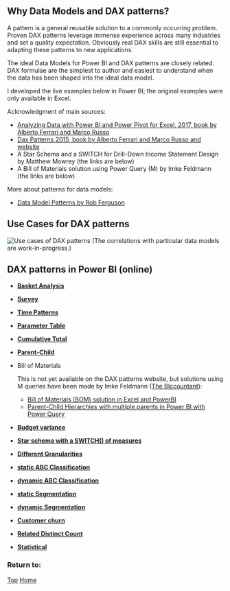 ## Why Data Models and DAX patterns?

A pattern is a general reusable solution to a commonly occurring problem.  Proven DAX patterns leverage immense experience across many industries and set a quality expectation.  Obviously real DAX skills are still essential to adapting these patterns to new applications.

The ideal Data Models for Power BI and DAX patterns are closely related.  DAX formulae are the simplest to author and easiest to understand when the data has been shaped into the ideal data model.

I developed the live examples below in Power BI; the original examples were only available in Excel.

Acknowledgment of main sources:
- [Analyzing Data with Power BI and Power Pivot for Excel, 2017, book by Alberto Ferrari and Marco Russo](https://www.sqlbi.com/books/analyzing-data-with-microsoft-power-bi-and-power-pivot-for-excel/)
- [Dax Patterns 2015, book by Alberto Ferrari and Marco Russo and website](https://www.daxpatterns.com/patterns/)
- A Star Schema and a SWITCH for Drill-Down Income Statement Design by Matthew Mowrey (the links are below)
- A Bill of Materials solution using Power Query (M) by Imke Feldmann (the links are below)

More about patterns for data models:
- [Data Model Patterns by Rob Ferguson](https://robferguson.org/blog/2015/04/22/data-model-patterns/)

## Use Cases for DAX patterns

![Use cases of DAX patterns](https://tomfox7.github.io/Power-BI-samples-DAX-patterns/DAX_Patterns&Data_Models.png)
(The correlations with particular data models are work-in-progress.)

## DAX patterns in Power BI (online)
  <style>
    iframe {
      border: 1px solid black;
      width: 800px;
      height: 506px;
      allow: fullscreen
    }
  </style>
  
- **[Basket Analysis](https://beyondpowerbi.com/Power-BI-samples-DAX-patterns/basket-analysis/)**
  
- **[Survey](https://beyondpowerbi.com/Power-BI-samples-DAX-patterns/survey/)**
  
- **[Time Patterns](https://beyondpowerbi.com/Power-BI-samples-DAX-patterns/time-patterns/)**
  
- **[Parameter Table](https://beyondpowerbi.com/Power-BI-samples-DAX-patterns/Related-Distinct-Count/)**
  
- **[Cumulative Total](https://beyondpowerbi.com/Power-BI-samples-DAX-patterns/Cumulative-Total/)**
  
- **[Parent-Child](https://beyondpowerbi.com/Power-BI-samples-DAX-patterns/parent-child/)**
  
- Bill of Materials
  
  This is not yet available on the DAX patterns website, but solutions using M queries have been made by Imke Feldmann ([The BIccountant](https://www.thebiccountant.com/)):
  - [Bill of Materials (BOM) solution in Excel and PowerBI](https://www.thebiccountant.com/2017/05/08/dynamic-bill-of-material-bom-solution-in-excel-and-powerbi/)
  - [Parent-Child Hierarchies with multiple parents in Power BI with Power Query](https://www.thebiccountant.com/2019/10/03/parent-child-hierarchies-with-multiple-parents-in-power-bi-with-power-query/)
  
  
- **[Budget variance](https://beyondpowerbi.com/Power-BI-samples-DAX-patterns/budget-variance/)**
    
- **[Star schema with a SWITCH() of measures](https://beyondpowerbi.com/Power-BI-samples-DAX-patterns/star-with-switch-of-measures/)**
  
- **[Different Granularities](https://beyondpowerbi.com/Power-BI-samples-DAX-patterns/different-granularities/)**
   
- **[static ABC Classification](https://beyondpowerbi.com/Power-BI-samples-DAX-patterns/abc-classification/)**
  
- **[dynamic ABC Classification](https://beyondpowerbi.com/Power-BI-samples-DAX-patterns/abc-classification-dynamic/)**

- **[static Segmentation](https://beyondpowerbi.com/Power-BI-samples-DAX-patterns/segmentation-static/)**
  
- **[dynamic Segmentation](https://beyondpowerbi.com/Power-BI-samples-DAX-patterns/segmentation-dynamic/)**
  
- **[Customer churn](https://beyondpowerbi.com/Power-BI-samples-DAX-patterns/customer-churn/)**
  
- **[Related Distinct Count](https://beyondpowerbi.com/Power-BI-samples-DAX-patterns/Related-Distinct-Count/)** 
    
- **[Statistical](https://beyondpowerbi.com/Power-BI-samples-DAX-patterns/statistical/)** 


### Return to: 
[Top](#why-data-models-and-dax-patterns)  [Home](https://beyondpowerbi.com/)
